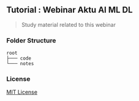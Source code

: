 ## Tutorial : Webinar Aktu AI ML DL

> Study material related to this webinar

### Folder Structure

```
root
├─── code
└─── notes
```

### License

[MIT License](LICENSE)